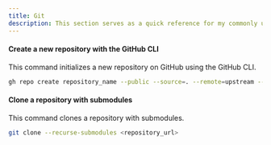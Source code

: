 ```yaml
---
title: Git
description: This section serves as a quick reference for my commonly used Docker commands.
---
```


#### Create a new repository with the GitHub CLI

This command initializes a new repository on GitHub using the GitHub CLI.

```bash
gh repo create repository_name --public --source=. --remote=upstream --description=""
```

#### Clone a repository with submodules

This command clones a repository with submodules.

```bash
git clone --recurse-submodules <repository_url>
```